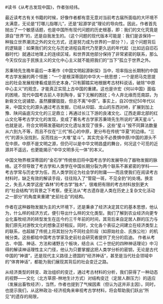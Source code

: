 #读书《从考古发现中国》，作者张经纬。

最近读考古有关书籍的时候，好像作者都有意无意对当前考古届所面临的大环境不太满意，无论是“打哪儿指哪儿”，还是“起源学说”理论的导向性。因此，作者首先抛出了一个敏感话题，也是中国所有现代问题的历史根基，即：我们的文化究竟是源自“世界”的，还是自我发生的。（这个问题的现代版本可能是：我们是该保持一种独立世界潮流之外的文化方式，还是努力成为世界的一部分？），这个问题背后的逻辑是：如果我们的文化与历史进程自周代乃至更久远的年代起（比如远自旧石器时代）就通过地理上的连续区域，和世界其他部分保持了非常紧密的联系，那么今天仅仅出于民族主义的文化中心主义就不能把我们的“当下”孤立于世界之外。

苏秉琦先生晚年最后一本著作《中国文明起源新探》当中，坦率指出长期制约中国考古学发展的两个怪圈：“一个是根深蒂固的中华大一统思想；一个是把马克思提出的社会发展规律看成是历史本身。”只有脚踏实地根据考古材料说话，破除“中原中心主义”的观念，才能真正实现上古中国的重建。这也是许宏《何以中国》面临的困境，现代中国考古前人寻到陶寺，留下无解的困扰；今人弃北缘而觅南踪，为新砦文化说铺垫，虽然朦朦胧胧，但总不离“中原”。事实上，自20世纪50年代以来，中国文化的源头通过考古发掘，已经从仰韶、龙山的东西对峙，扩展到加上豫、陕间庙底沟文化的三足鼎立；再通过长江下游的良渚文化、辽西走廊北部的红山文化等考古学文化的发现，变成了著名考古学家苏秉琦先生所说的“满天星斗”。也就是说，符合文明萌发基础的文化遗址发现了很多，这些“星斗”按不同算法数量从六到九不等，而且不仅在“三代”核心的中原，更分布在传统“华夏”的边缘。“三代”的源头没找到，反而找出一大堆“星斗”。其实完全不必畏惧中原/中国的源头不在中原。中原不是文明之源，但仍可以是中华文明昌盛的舞台，何况这个可觅的近源并不遥远，也更能揭示“中华文明多元一体”的本义。

中国文物界根深蒂固的“金石学”传统依旧将中国考古学的发展导向了器物发掘的脉络。这不但导致了考古学和人类学在中国长期分裂为两个联系不甚紧密的学科——考古学常与历史学为伍，而人类学则沦为社会学的附庸——而且使我们在阅读考古材料时，缺乏有效的解读手段，往往陷入了“管窥一斑，不见全豹”的处境。换言之，失去人类学这座“森林”的考古学“独木”，很难把有限的考古材料放到更大的“社会结构”的背景之下考察，便无法从“考古遗存是人类在历史上复杂文化活动之一部分”的角度来重建“史前社会”的结构。

作者在这种器物发掘为主的大环境下，还是秉承了经济决定其它的基本思想，他认为，什么样的经济方式，便引导出什么样的文化类型。我们了解到农业经济向更专业化畜牧经济的转型发生在迄今约三千年前的时间，其背后来自定居人群的压力与我们原先对游牧文化的想象正好相反。同时，文化各个表征之间建立在经济类型上的联系，也超越了传统上将其划分为不同社会阶段（如原始社会、氏族公社）的机械分类。这些都给中国考古学家及史前社会研究者提供了充分的启迪。
作者从考古、中国、神话、方法和诸野五个板块，结合从《二十世纪的四种神话理论》中习得的解读神话理性主义门径，他认为只要掌握这把人类学分析的密钥，无论是古代中国的“神谱”，还是现代主义路径上德国的“经济神话”，甚至是当代社会领域中的“体育神话”，都能为我们展现其背后的社会变迁之路。

从经济类型的转变、政治组织的变迁，通过考古材料的分析，我们获得了一种动态的视野——文化（北方草原-林地生计方式）对结构变迁（定居人群压力）的适应（发展出畜牧经济），当然，作者也提到了气候因素（但认为这并非主因）。同时，也提示我们，从这种政治-经济视角来审视考古学材料，将会帮助我们跃出“所见”的遗存的局限，